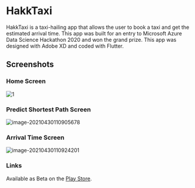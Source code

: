 # HakkTaxi

HakkTaxi is a taxi-hailing app that allows the user to book a taxi and get the estimated arrival time. This app was built for an entry to Microsoft Azure Data Science Hackathon 2020 and won the grand prize. This app was designed with Adobe XD and coded with Flutter.

## Screenshots

### Home Screen

![1](./screenshots&stack/resizedScreens/1.png)

### Predict Shortest Path Screen

![image-20210430110905678](./screenshots&stack/resizedScreens/selectBook.png)



### Arrival Time Screen

![image-20210430110924201](./screenshots&stack/resizedScreens/3.png)

### Links 

Available as Beta on the [Play Store](https://play.google.com/store/apps/details?id=hakk.ai.grabApp&hl=en%5C).
